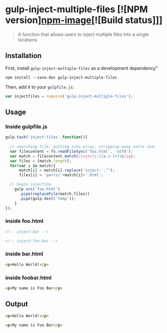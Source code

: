 # gulp-inject-multiple-files [![NPM version][npm-image][npm-url][![Build status]]]
> A function that allows users to inject multiple files into a single locations

## Installation

First, install `gulp-inject-multiple-files` as a development dependency"

```shell
npm install --save-dev gulp-inject-multiple-files
```

Then, add it to your `gulpfile.js`:

```javascript
var injectfiles = require('gulp-inject-multiple-files');
```

## Usage

### Inside gulpfile.js

```javascript
gulp.task('inject-files',function(){
  
  // searching file, putting into array, stripping away extra char
  var filecontent = fs.readFileSync('foo.html', 'utf8');
  var match = filecontent.match(/inject\:([a-z-]+)\b/ig);
  var files = [match.length];
  for(var i in match){
      match[i] = match[i].replace('inject:',"");
      files[i] = 'parts/'+match[i]+'.html';

  // begin injection
    gulp.src('foo.html')
      .pipe(replaceFile(match,files))
      .pipe(gulp.dest('temp'));
    }
});
```

### inside foo.html

```html
<!-- inject:bar -->

<!-- inject:foo-bar -->
```

### inside bar.html

```html
<p>Hello World!</p>
```

### inside foobar.html

```html
<p>My name is Foo Bar</p>
```

## Output

```html
<p>Hello World!</p>

<p>My name is Foo Bar</p>
```

[npm-url]: https://www.npmjs.com/package/gulp-inject-multiple-files
